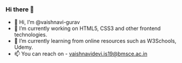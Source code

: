 ### Hi there 👋 
- 👋 Hi, I’m @vaishnavi-gurav
- 🔭 I’m currently working on HTML5, CSS3 and other frontend technologies.
- 🌱 I’m currently learning from online resources such as W3Schools, Udemy.
- 📫 You can reach on - vaishnavidevi.is19@bmsce.ac.in
